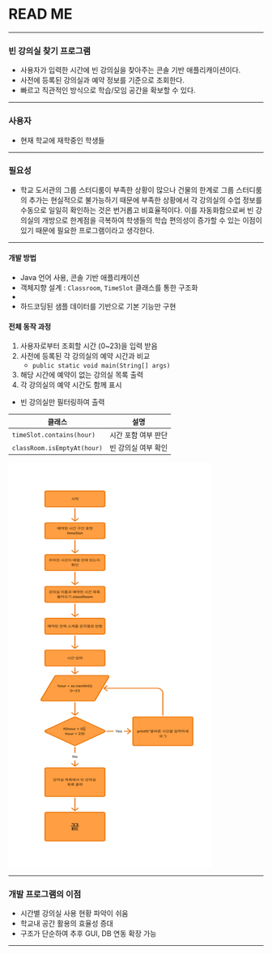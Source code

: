 # READ ME 
-----------------
### 빈 강의실 찾기 프로그램 

- 사용자가 입력한 시간에 빈 강의실을 찾아주는 콘솔 기반 애플리캐이션이다.
- 사전에 등록된 강의실과 예약 정보를 기준으로 조회한다.
- 빠르고 직관적인 방식으로 학습/모임 공간을 확보할 수 있다.
--- 
### 사용자 

- 현재 학교에 재학중인 학생들 
---
### 필요성

- 학교 도서관의 그룹 스터디룸이 부족한 상황이 많으나 건물의 한계로 그룹 스터디룸의 추가는 현실적으로 불가능하기 때문에 부족한 상황에서 각 강의실의 수업 정보를 수동으로 일일히 확인하는 것은 번거롭고 비효율적이다. 이를 자동화함으로써 빈 강의실의 개방으로 한계점을 극복하여 학생들의 학습 편의성이 증가할 수 있는 이점이 있기 때문에 필요한 프로그램이라고 생각한다.
---
#### 개발 방법 

- Java 언어 사용, 콘솔 기반 애플리캐이션
- 객체지향 설계 :  `Classroom`, `TimeSlot` 클래스를 통한 구조화
- 
- 하드코딩된 샘플 데이터를 기반으로 기본 기능만 구현

#### 전체 동작 과정
1.  사용자로부터 조회할 시간 (0~23)을 입력 받음
2.  사전에 등록된 각 강의실의 예약 시간과 비교
	-  `public static void main(String[] args)`  
3.  해당 시간에 예약이 없는 강의실 목록 출력
4.  각 강의실의 예약 시간도 함께 표시

-  빈 강의실만 필터링하여 출력

| 클래스                         | 설명          |
| --------------------------- | ----------- |
| `timeSlot.contains(hour)`   | 시간 포함 여부 판단 |
| `classRoom.isEmptyAt(hour)` | 빈 강의실 여부 확인 |

<img src="https://github.com/hyckju/Java_programing/blob/main/image/Untitled.png" width="400" height="800"/>


--- 

### 개발 프로그램의 이점

-  시간별 강의실 사용 현황 파악이 쉬움
-  학교내 공간 활용의 효율성 증대
-  구조가 단순하여 추후 GUI, DB 연동 확장 가능

---
